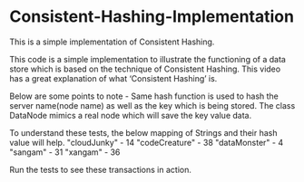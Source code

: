 # Consistent-Hashing-Implementation
This is a simple implementation of Consistent Hashing.



This code is a simple implementation to illustrate the functioning of a data store which is based on the technique of Consistent Hashing.
This video has a great explanation of what ‘Consistent Hashing’ is.

Below are some points to note -
Same hash function is used to hash the server name(node name) as well as the key which is being stored.
The class DataNode mimics a real node which will save the key value data.

To understand these tests, the below mapping of Strings and their hash value will help. "cloudJunky" - 14 
"codeCreature" - 38 
"dataMonster" - 4 
"sangam" - 31 
"xangam" - 36


Run the tests to see these transactions in action.
